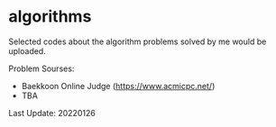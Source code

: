 # algorithms

Selected codes about the algorithm problems solved by me would be uploaded.

Problem Sourses:
* Baekkoon Online Judge (https://www.acmicpc.net/)
* TBA

Last Update: 20220126
